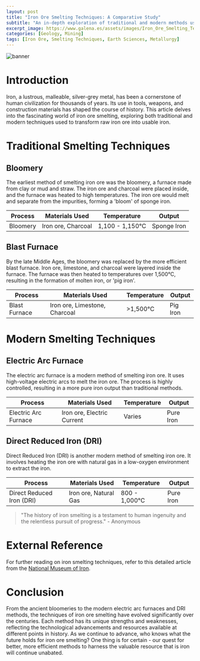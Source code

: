 ```yaml
---
layout: post
title: "Iron Ore Smelting Techniques: A Comparative Study"
subtitle: "An in-depth exploration of traditional and modern methods used in iron ore smelting."
excerpt_image: https://www.galena.es/assets/images/Iron_Ore_Smelting_Techniques.png
categories: [Geology, Mining]
tags: [Iron Ore, Smelting Techniques, Earth Sciences, Metallurgy]
---
```


![banner](https://www.galena.es/assets/images/Iron_Ore_Smelting_Techniques.png "Infographic illustrating various iron ore smelting techniques, showcasing both traditional methods like bloomery and modern processes such as blast furnace and electric arc smelting, with annotations highlighting key steps and materials used.")

# Introduction
Iron, a lustrous, malleable, silver-grey metal, has been a cornerstone of human civilization for thousands of years. Its use in tools, weapons, and construction materials has shaped the course of history. This article delves into the fascinating world of iron ore smelting, exploring both traditional and modern techniques used to transform raw iron ore into usable iron.

# Traditional Smelting Techniques

## Bloomery
The earliest method of smelting iron ore was the bloomery, a furnace made from clay or mud and straw. The iron ore and charcoal were placed inside, and the furnace was heated to high temperatures. The iron ore would melt and separate from the impurities, forming a 'bloom' of sponge iron.


| Process | Materials Used | Temperature | Output |
|---------|----------------|-------------|--------|
| Bloomery | Iron ore, Charcoal | 1,100 - 1,150°C | Sponge Iron |


## Blast Furnace
By the late Middle Ages, the bloomery was replaced by the more efficient blast furnace. Iron ore, limestone, and charcoal were layered inside the furnace. The furnace was then heated to temperatures over 1,500°C, resulting in the formation of molten iron, or 'pig iron'.


| Process | Materials Used | Temperature | Output |
|---------|----------------|-------------|--------|
| Blast Furnace | Iron ore, Limestone, Charcoal | >1,500°C | Pig Iron |


# Modern Smelting Techniques

## Electric Arc Furnace
The electric arc furnace is a modern method of smelting iron ore. It uses high-voltage electric arcs to melt the iron ore. The process is highly controlled, resulting in a more pure iron output than traditional methods.


| Process | Materials Used | Temperature | Output |
|---------|----------------|-------------|--------|
| Electric Arc Furnace | Iron ore, Electric Current | Varies | Pure Iron |


## Direct Reduced Iron (DRI)
Direct Reduced Iron (DRI) is another modern method of smelting iron ore. It involves heating the iron ore with natural gas in a low-oxygen environment to extract the iron.


| Process | Materials Used | Temperature | Output |
|---------|----------------|-------------|--------|
| Direct Reduced Iron (DRI) | Iron ore, Natural Gas | 800 - 1,000°C | Pure Iron |


> "The history of iron smelting is a testament to human ingenuity and the relentless pursuit of progress." - Anonymous

# External Reference
For further reading on iron smelting techniques, refer to this detailed article from the [National Museum of Iron](https://www.nationalmuseumofiron.org/iron-smelting-techniques).

# Conclusion
From the ancient bloomeries to the modern electric arc furnaces and DRI methods, the techniques of iron ore smelting have evolved significantly over the centuries. Each method has its unique strengths and weaknesses, reflecting the technological advancements and resources available at different points in history. As we continue to advance, who knows what the future holds for iron ore smelting? One thing is for certain - our quest for better, more efficient methods to harness the valuable resource that is iron will continue unabated.